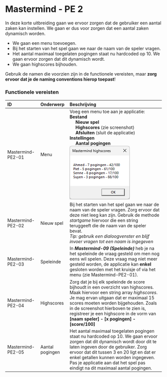 # Mastermind - PE 2

In deze korte uitbreiding gaan we ervoor zorgen dat de gebruiker een aantal zaken kan instellen. We gaan er dus voor zorgen dat een aantal zaken dynamisch worden.

- We gaan een menu toevoegen.
- Bij het starten van het spel gaan we naar de naam van de speler vragen.
- Het aantal maximaal toegelaten pogingen staat nu hardcoded op 10. We gaan ervoor zorgen dat dit dynamisch wordt.
- We gaan highscores bijhouden.

Gebruik de namen die voorzien zijn in de functionele vereisten, maar **zorg ervoor dat je de naming conventions hierop toepast**!

### Functionele vereisten

| ID | Onderwerp | Beschrijving |
| :--- | :--- | :--- |
| Mastermind-PE2-01 | Menu | Voeg een menu toe aan je applicatie:<br>**Bestand**<br>&nbsp;&nbsp;&nbsp;&nbsp;&nbsp;**Nieuw spel**<br>&nbsp;&nbsp;&nbsp;&nbsp;&nbsp;**Highscores** (zie screenshot)<br>&nbsp;&nbsp;&nbsp;&nbsp;&nbsp;**Afsluiten** (sluit de applicatie)<br>**Instellingen<br>&nbsp;&nbsp;&nbsp;&nbsp;&nbsp;Aantal pogingen** ![](./media/image1.png) |
| Mastermind-PE2-02 | Nieuw spel | Bij het starten van het spel gaan we naar de naam van de speler vragen. Zorg ervoor dat deze niet leeg kan zijn. Gebruik de methode *startgame* hiervoor die een string teruggeeft die de naam van de speler bevat.<br>*Tip: gebruik een dialoogvenster en blijf invoer vragen tot een naam is ingegeven* |
| Mastermind-PE2-03 | Speleinde | In ***Mastermind-09 (Speleinde)*** heb je na het speleinde de vraag gesteld om men nog eens wil spelen. Deze vraag mag niet meer gesteld worden, de applicatie kan **enkel** gesloten worden met het kruisje of via het menu (zie Mastermind-PE2-01). |
| Mastermind-PE2-04 | Highscores | Zorg dat je bij elk speleinde de score bijhoudt in een overzicht van highscores. Maak hiervoor een string array *highscores*. Je mag ervan uitgaan dat er maximaal 15 scores moeten worden bijgehouden. Zoals in de screenshot hierboven te zien is, registreer je een highscore in de vorm van **[naam speler] - [x pogingen] - [score/100]** |
| Mastermind-PE2-05 | Aantal pogingen | Het aantal maximaal toegelaten pogingen staat nu hardcoded op 10. We gaan ervoor zorgen dat dit dynamisch wordt door dit te laten ingeven door de gebruiker. Zorg ervoor dat dit tussen 3 en 20 ligt en dat er enkel getallen kunnen worden ingegeven. Pas je applicatie aan dat het spel pas eindigt na dit maximaal aantal pogingen. |
